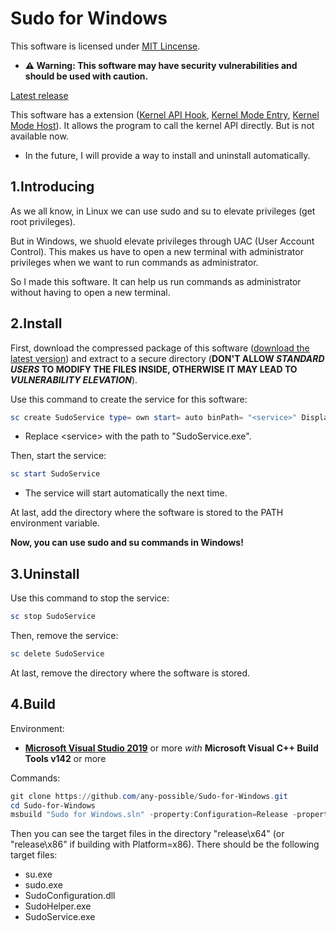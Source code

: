 # Sudo for Windows

This software is licensed under [MIT Lincense](LICENSE).

- **⚠ Warning: This software may have security vulnerabilities and should be used with caution.**

[Latest release](https://github.com/any-possible/Sudo-for-Windows/releases/latest)

This software has a extension ([Kernel API Hook](src/Kernel%20API%20Hook), [Kernel Mode Entry](src/Kernel%20Mode%20Entry), [Kernel Mode Host](src/Kernel%20Mode%20Host)). It allows the program to call the kernel API directly. But is not available now.

- In the future, I will provide a way to install and uninstall automatically.

## 1.Introducing

As we all know, in Linux we can use sudo and su to elevate privileges (get root privileges).

But in Windows, we shuold elevate privileges through UAC (User Account Control). This makes us have to open a new terminal with administrator privileges when we want to run commands as administrator.

So I made this software. It can help us run commands as administrator without having to open a new terminal.

## 2.Install

First, download the compressed package of this software ([download the latest version](https://github.com/any-possible/Sudo-for-Windows/releases/latest)) and extract to a secure directory (**DON'T ALLOW *STANDARD USERS* TO MODIFY THE FILES INSIDE, OTHERWISE IT MAY LEAD TO *VULNERABILITY ELEVATION***).

Use this command to create the service for this software:

```powershell
sc create SudoService type= own start= auto binPath= "<service>" DisplayName= "Sudo for Windows Service"
```

- Replace \<service\> with the path to "SudoService.exe".

Then, start the service:

```powershell
sc start SudoService
```

- The service will start automatically the next time.

At last, add the directory where the software is stored to the PATH environment variable.

**Now, you can use sudo and su commands in Windows!**

## 3.Uninstall

Use this command to stop the service:

```powershell
sc stop SudoService
```

Then, remove the service:

```powershell
sc delete SudoService
```

At last, remove the directory where the software is stored.

## 4.Build

Environment:

- **[Microsoft Visual Studio 2019](https://aka.ms/vs)** or more *with* **Microsoft Visual C++ Build Tools v142** or more

Commands:

```powershell
git clone https://github.com/any-possible/Sudo-for-Windows.git
cd Sudo-for-Windows
msbuild "Sudo for Windows.sln" -property:Configuration=Release -property:Platform=x64 # or "x86" if you want
```

Then you can see the target files in the directory "release\\x64" (or "release\\x86" if building with Platform=x86).
There should be the following target files:

- su.exe
- sudo.exe
- SudoConfiguration.dll
- SudoHelper.exe
- SudoService.exe
